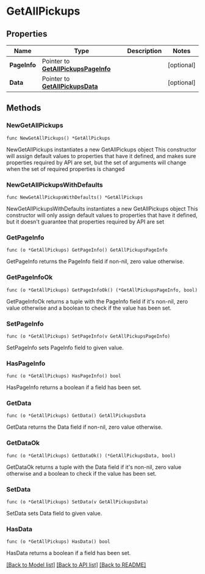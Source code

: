 # GetAllPickups

## Properties

Name | Type | Description | Notes
------------ | ------------- | ------------- | -------------
**PageInfo** | Pointer to [**GetAllPickupsPageInfo**](GetAllPickupsPageInfo.md) |  | [optional] 
**Data** | Pointer to [**GetAllPickupsData**](GetAllPickupsData.md) |  | [optional] 

## Methods

### NewGetAllPickups

`func NewGetAllPickups() *GetAllPickups`

NewGetAllPickups instantiates a new GetAllPickups object
This constructor will assign default values to properties that have it defined,
and makes sure properties required by API are set, but the set of arguments
will change when the set of required properties is changed

### NewGetAllPickupsWithDefaults

`func NewGetAllPickupsWithDefaults() *GetAllPickups`

NewGetAllPickupsWithDefaults instantiates a new GetAllPickups object
This constructor will only assign default values to properties that have it defined,
but it doesn't guarantee that properties required by API are set

### GetPageInfo

`func (o *GetAllPickups) GetPageInfo() GetAllPickupsPageInfo`

GetPageInfo returns the PageInfo field if non-nil, zero value otherwise.

### GetPageInfoOk

`func (o *GetAllPickups) GetPageInfoOk() (*GetAllPickupsPageInfo, bool)`

GetPageInfoOk returns a tuple with the PageInfo field if it's non-nil, zero value otherwise
and a boolean to check if the value has been set.

### SetPageInfo

`func (o *GetAllPickups) SetPageInfo(v GetAllPickupsPageInfo)`

SetPageInfo sets PageInfo field to given value.

### HasPageInfo

`func (o *GetAllPickups) HasPageInfo() bool`

HasPageInfo returns a boolean if a field has been set.

### GetData

`func (o *GetAllPickups) GetData() GetAllPickupsData`

GetData returns the Data field if non-nil, zero value otherwise.

### GetDataOk

`func (o *GetAllPickups) GetDataOk() (*GetAllPickupsData, bool)`

GetDataOk returns a tuple with the Data field if it's non-nil, zero value otherwise
and a boolean to check if the value has been set.

### SetData

`func (o *GetAllPickups) SetData(v GetAllPickupsData)`

SetData sets Data field to given value.

### HasData

`func (o *GetAllPickups) HasData() bool`

HasData returns a boolean if a field has been set.


[[Back to Model list]](../README.md#documentation-for-models) [[Back to API list]](../README.md#documentation-for-api-endpoints) [[Back to README]](../README.md)


